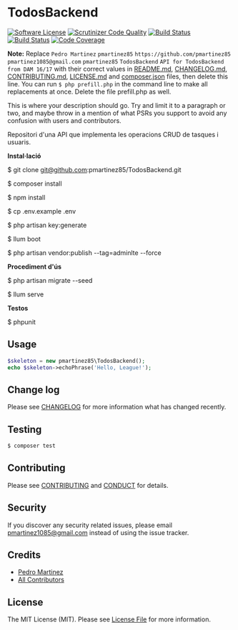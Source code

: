 # TodosBackend

[![Software License][ico-license]](LICENSE.md)
[![Scrutinizer Code Quality](https://scrutinizer-ci.com/g/pmartinez85/TodosBackend/badges/quality-score.png?b=tests)](https://scrutinizer-ci.com/g/pmartinez85/TodosBackend/?branch=tests)
[![Build Status](https://scrutinizer-ci.com/g/pmartinez85/TodosBackend/badges/build.png?b=tests)](https://scrutinizer-ci.com/g/pmartinez85/TodosBackend/build-status/tests)
[![Build Status](https://travis-ci.org/pmartinez85/TodosBackend.svg?branch=tests)](https://travis-ci.org/pmartinez85/TodosBackend)
[![Code Coverage](https://scrutinizer-ci.com/g/pmartinez85/TodosBackend/badges/coverage.png?b=tests)](https://scrutinizer-ci.com/g/pmartinez85/TodosBackend/?branch=tests)


**Note:** Replace ```Pedro Martinez``` ```pmartinez85``` ```https://github.com/pmartinez85``` ```pmartinez1085@gmail.com``` ```pmartinez85``` ```TodosBackend``` ```API for TodosBackend from DAM 16/17``` with their correct values in [README.md](README.md), [CHANGELOG.md](CHANGELOG.md), [CONTRIBUTING.md](CONTRIBUTING.md), [LICENSE.md](LICENSE.md) and [composer.json](composer.json) files, then delete this line. You can run `$ php prefill.php` in the command line to make all replacements at once. Delete the file prefill.php as well.

This is where your description should go. Try and limit it to a paragraph or two, and maybe throw in a mention of what
PSRs you support to avoid any confusion with users and contributors.

Repositori d'una API que implementa les operacions CRUD de tasques i usuaris.

**Instal·lació**
    
$ git clone git@github.com:pmartinez85/TodosBackend.git

$ composer install

$ npm install

$ cp .env.example .env

$ php artisan key:generate

$ llum boot

$ php artisan vendor:publish --tag=adminlte --force


**Procediment d'ús**

$ php artisan migrate --seed

$ llum serve

**Testos**

$ phpunit

## Usage

``` php
$skeleton = new pmartinez85\TodosBackend();
echo $skeleton->echoPhrase('Hello, League!');
```

## Change log

Please see [CHANGELOG](CHANGELOG.md) for more information what has changed recently.

## Testing

``` bash
$ composer test
```

## Contributing

Please see [CONTRIBUTING](CONTRIBUTING.md) and [CONDUCT](CONDUCT.md) for details.

## Security

If you discover any security related issues, please email pmartinez1085@gmail.com instead of using the issue tracker.

## Credits

- [Pedro Martinez][link-author]
- [All Contributors][link-contributors]

## License

The MIT License (MIT). Please see [License File](LICENSE.md) for more information.

[ico-license]: https://img.shields.io/badge/license-MIT-brightgreen.svg?style=flat-square
[ico-travis]: https://img.shields.io/travis/pmartinez85/TodosBackend/master.svg?style=flat-square
[ico-scrutinizer]: https://img.shields.io/scrutinizer/coverage/g/pmartinez85/TodosBackend.svg?style=flat-square
[ico-code-quality]: https://img.shields.io/scrutinizer/g/pmartinez85/TodosBackend.svg?style=flat-square

[link-travis]: https://travis-ci.org/pmartinez85/TodosBackend
[link-scrutinizer]: https://scrutinizer-ci.com/g/pmartinez85/TodosBackend/code-structure
[link-code-quality]: https://scrutinizer-ci.com/g/pmartinez85/TodosBackend
[link-downloads]: https://packagist.org/packages/pmartinez85/TodosBackend
[link-author]: https://github.com/pmartinez85
[link-contributors]: ../../contributors
